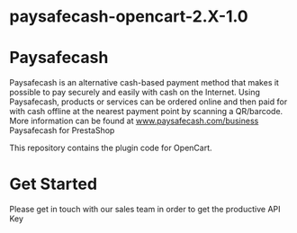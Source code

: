 # paysafecash-opencart-2.X-1.0

# Paysafecash

Paysafecash is an alternative cash-based payment method that makes it possible to pay securely and easily with cash on the Internet. Using Paysafecash, products or services can be ordered online and then paid for with cash offline at the nearest payment point by scanning a QR/barcode. More information can be found at www.paysafecash.com/business
Paysafecash for PrestaShop

This repository contains the plugin code for OpenCart.

# Get Started

Please get in touch with our sales team in order to get the productive API Key
